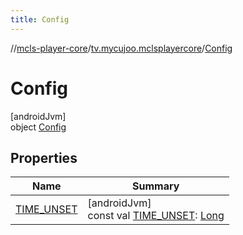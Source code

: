 ```yaml
---
title: Config
---
```

//[mcls-player-core](../../../index.html)/[tv.mycujoo.mclsplayercore](../index.html)/[Config](index.html)



# Config



[androidJvm]\
object [Config](index.html)



## Properties


| Name | Summary |
|---|---|
| [TIME_UNSET](-t-i-m-e_-u-n-s-e-t.html) | [androidJvm]<br>const val [TIME_UNSET](-t-i-m-e_-u-n-s-e-t.html): [Long](https://kotlinlang.org/api/latest/jvm/stdlib/kotlin/-long/index.html) |

